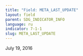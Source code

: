 ```yaml
---
title: "Field: META_LAST_UPDATE"
layout: field
parent: SDG_INDICATOR_INFO
language: ru
indicator: 7-1-1
slug: META_LAST_UPDATE
---
```

July 19, 2016